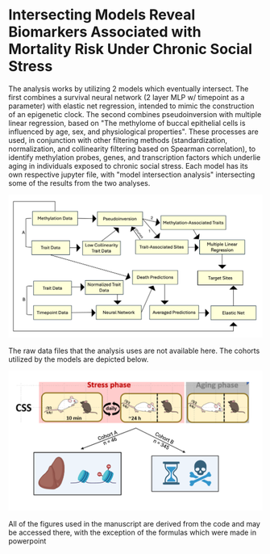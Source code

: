 # Intersecting Models Reveal Biomarkers Associated with Mortality Risk Under Chronic Social Stress

The analysis works by utilizing 2 models which eventually intersect. The first combines a survival neural network (2 layer MLP w/ timepoint as a parameter) with elastic net regression, intended to mimic the construction of an epigenetic clock. The second combines pseudoinversion with multiple linear regression, based on "The methylome of buccal epithelial cells is influenced by age, sex, and physiological properties". These processes are used, in conjunction with other filtering methods (standardization, normalization, and collinearity filtering based on Spearman correlation), to identify methylation probes, genes, and transcription factors which underlie aging in individuals exposed to chronic social stress. Each model has its own respective jupyter file, with "model intersection analysis" intersecting some of the results from the two analyses.

![](figures/data_analysis_overview.png)

The raw data files that the analysis uses are not available here. The cohorts utilized by the models are depicted below.

![](figures/experimental_design.png)

All of the figures used in the manuscript are derived from the code and may be accessed there, with the exception of the formulas which were made in powerpoint
